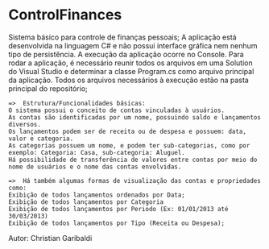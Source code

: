 ControlFinances
===============
 Sistema básico para controle de finanças pessoais;
	A aplicação está desenvolvida na linguagem C# e não possui interface gráfica nem nenhum tipo de persistência.
	A execução da aplicação ocorre no Console.
	Para rodar a aplicação, é necessário reunir todos os arquivos em uma Solution do Visual Studio e
	determinar a classe Program.cs como arquivo principal da aplicação.
	Todos os arquivos necessários à execução estão na pasta principal do repositório;
	
	=>	Estrutura/Funcionalidades básicas:
	O sistema possui o conceito de contas vinculadas à usuários.
	As contas são identificadas por um nome, possuindo saldo e lançamentos diversos.
	Os lançamentos podem ser de receita ou de despesa e possuem: data, valor e categoria.
	As categorias possuem um nome, e podem ter sub-categorias, como por exemplo: Categoria: Casa, sub-categoria: Aluguel.
	Há possibilidade de transferência de valores entre contas por meio do nome de usuários e o nome das contas envolvidas.
	
	=> 	Há também algumas formas de visualização das contas e propriedades como:
	Exibição de todos lançamentos ordenados por Data;
	Exibição de todos lançamentos por Categoria
	Exibição de todos lançamentos por Periodo (Ex: 01/01/2013 até 30/03/2013)
	Exibição de todos lançamentos por Tipo (Receita ou Despesa);
	
Autor: Christian Garibaldi


  


